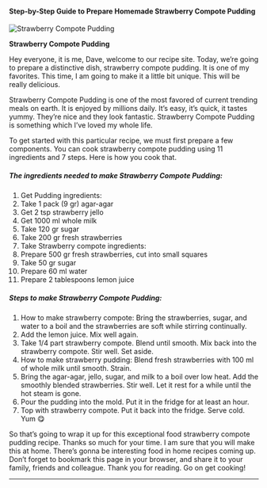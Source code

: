             

#### Step-by-Step Guide to Prepare Homemade Strawberry Compote Pudding

![Strawberry Compote Pudding](https://img-global.cpcdn.com/recipes/4f109c493b8ae4f0/751x532cq70/strawberry-compote-pudding-recipe-main-photo.jpg)

**Strawberry Compote Pudding**

Hey everyone, it is me, Dave, welcome to our recipe site. Today, we’re going to prepare a distinctive dish, strawberry compote pudding. It is one of my favorites. This time, I am going to make it a little bit unique. This will be really delicious.

Strawberry Compote Pudding is one of the most favored of current trending meals on earth. It is enjoyed by millions daily. It’s easy, it’s quick, it tastes yummy. They’re nice and they look fantastic. Strawberry Compote Pudding is something which I’ve loved my whole life.

To get started with this particular recipe, we must first prepare a few components. You can cook strawberry compote pudding using 11 ingredients and 7 steps. Here is how you cook that.

##### The ingredients needed to make Strawberry Compote Pudding:

1.  Get Pudding ingredients:
2.  Take 1 pack (9 gr) agar-agar
3.  Get 2 tsp strawberry jello
4.  Get 1000 ml whole milk
5.  Take 120 gr sugar
6.  Take 200 gr fresh strawberries
7.  Take Strawberry compote ingredients:
8.  Prepare 500 gr fresh strawberries, cut into small squares
9.  Take 50 gr sugar
10.  Prepare 60 ml water
11.  Prepare 2 tablespoons lemon juice

##### Steps to make Strawberry Compote Pudding:

1.  How to make strawberry compote: Bring the strawberries, sugar, and water to a boil and the strawberries are soft while stirring continually.
2.  Add the lemon juice. Mix well again.
3.  Take 1/4 part strawberry compote. Blend until smooth. Mix back into the strawberry compote. Stir well. Set aside.
4.  How to make strawberry pudding: Blend fresh strawberries with 100 ml of whole milk until smooth. Strain.
5.  Bring the agar-agar, jello, sugar, and milk to a boil over low heat. Add the smoothly blended strawberries. Stir well. Let it rest for a while until the hot steam is gone.
6.  Pour the pudding into the mold. Put it in the fridge for at least an hour.
7.  Top with strawberry compote. Put it back into the fridge. Serve cold. Yum 😋

So that’s going to wrap it up for this exceptional food strawberry compote pudding recipe. Thanks so much for your time. I am sure that you will make this at home. There’s gonna be interesting food in home recipes coming up. Don’t forget to bookmark this page in your browser, and share it to your family, friends and colleague. Thank you for reading. Go on get cooking!

* * *